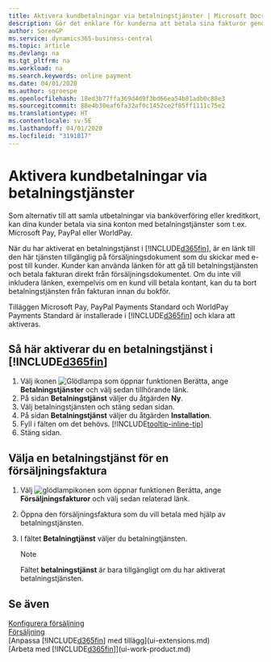 ```yaml
---
title: Aktivera kundbetalningar via betalningstjänster | Microsoft Docs
description: Gör det enklare för kunderna att betala sina fakturor genom att aktivera betalningstjänster.
author: SorenGP
ms.service: dynamics365-business-central
ms.topic: article
ms.devlang: na
ms.tgt_pltfrm: na
ms.workload: na
ms.search.keywords: online payment
ms.date: 04/01/2020
ms.author: sgroespe
ms.openlocfilehash: 18ed3b77ffa369d4d9f3bd66ea54b81adb0c88e3
ms.sourcegitcommit: 88e4b30eaf6fa32af0c1452ce2f85ff1111c75e2
ms.translationtype: HT
ms.contentlocale: sv-SE
ms.lasthandoff: 04/01/2020
ms.locfileid: "3191817"
---
```

# <a name="enable-customer-payments-through-payment-services"></a>Aktivera kundbetalningar via betalningstjänster
Som alternativ till att samla utbetalningar via banköverföring eller kreditkort, kan dina kunder betala via sina konton med betalningstjänster som t.ex. Microsoft Pay, PayPal eller WorldPay.  

När du har aktiverat en betalningstjänst i [!INCLUDE[d365fin](includes/d365fin_md.md)], är en länk till den här tjänsten tillgänglig på försäljningsdokument som du skickar med e-post till kunder. Kunder kan använda länken för att gå till betalningstjänsten och betala fakturan direkt från försäljningsdokumentet. Om du inte vill inkludera länken, exempelvis om en kund vill betala kontant, kan du ta bort betalningstjänsten från fakturan innan du bokför.  

Tilläggen Microsoft Pay, PayPal Payments Standard och WorldPay Payments Standard är installerade i [!INCLUDE[d365fin](includes/d365fin_md.md)] och klara att aktiveras.  

## <a name="to-enable-a-payment-service-in-d365fin"></a>Så här aktiverar du en betalningstjänst i [!INCLUDE[d365fin](includes/d365fin_md.md)]
1. Välj ikonen ![Glödlampa som öppnar funktionen Berätta](media/ui-search/search_small.png "Berätta vad du vill göra"), ange **Betalningstjänster** och välj sedan tillhörande länk.  
2. På sidan **Betalningstjänst** väljer du åtgärden **Ny**.  
3. Välj betalningstjänsten och stäng sedan sidan.  
4. På sidan **Betalningstjänst** väljer du åtgärden **Installation**.  
5. Fyll i fälten om det behövs. [!INCLUDE[tooltip-inline-tip](includes/tooltip-inline-tip_md.md)]  
6. Stäng sidan.  

## <a name="to-select-a-payment-service-on-a-sales-invoice"></a>Välja en betalningstjänst för en försäljningsfaktura
1. Välj ![glödlampikonen som öppnar funktionen Berätta](media/ui-search/search_small.png "Berätta vad du vill göra"), ange **Försäljningsfakturor** och välj sedan relaterad länk.  
2. Öppna den försäljningsfaktura som du vill betala med hjälp av betalningstjänsten.  
3. I fältet **Betalningtjänst** väljer du betalningtjänsten.  

    > [!NOTE]  
    > Fältet **betalningstjänst** är bara tillgängligt om du har aktiverat betalningstjänsten.  

## <a name="see-also"></a>Se även  
[Konfigurera försäljning](sales-setup-sales.md)  
[Försäljning](sales-manage-sales.md)  
[Anpassa [!INCLUDE[d365fin](includes/d365fin_md.md)] med tillägg](ui-extensions.md)  
[Arbeta med [!INCLUDE[d365fin](includes/d365fin_md.md)]](ui-work-product.md)  
